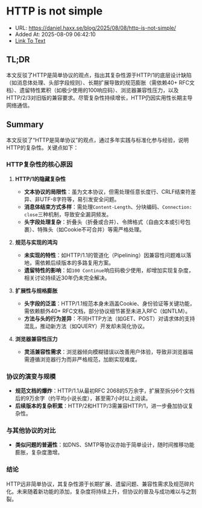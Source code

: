 # HTTP is not simple
- URL: https://daniel.haxx.se/blog/2025/08/08/http-is-not-simple/
- Added At: 2025-08-09 06:42:10
- [Link To Text](2025-08-09-http-is-not-simple_raw.md)

## TL;DR


本文反驳了HTTP是简单协议的观点，指出其复杂性源于HTTP/1的底层设计缺陷（如消息体处理、头部字段规则）、长期扩展导致的规范膨胀（需依赖40+ RFC文档）、遗留特性累积（如极少使用的100响应码）、浏览器兼容性压力，以及HTTP/2/3对旧版的兼容要求。尽管复杂性持续增长，HTTP仍因实用性长期主导网络通信。

## Summary


本文反驳了“HTTP是简单协议”的观点，通过多年实践与标准化参与经验，说明HTTP的复杂性。关键点如下：  

### **HTTP复杂性的核心原因**  
1. **HTTP/1的隐藏复杂性**  
   - **文本协议的局限性**：虽为文本协议，但需处理任意长度行、CRLF结束符差异、非UTF-8字符等，易引发安全问题。  
   - **消息体结束方式多样**：需处理`Content-Length`、分块编码、`Connection: close`三种机制，导致安全漏洞频发。  
   - **头字段处理复杂**：折叠头（折叠或合并）、令牌格式（自由文本或引号包裹）、特殊头（如Cookie不可合并）等需严格处理。  

2. **规范与实现的鸿沟**  
   - **未实现的特性**：如HTTP/1.1的管道化（Pipelining）因兼容性问题难以落地，需依赖后续版本的多路复用方案。  
   - **遗留特性的影响**：如`100 Continue`响应码极少使用，却增加实现复杂度，相关讨论持续近30年仍未完全解决。  

3. **扩展性与规格膨胀**  
   - **头字段的泛滥**：HTTP/1.1规范本身未涵盖Cookie、身份验证等关键功能，需依赖额外40+ RFC文档，部分协议细节甚至未进入RFC（如NTLM）。  
   - **方法与头的行为差异**：不同HTTP方法（如GET、POST）对请求体的支持混乱，推动新方法（如QUERY）开发却未简化协议。  

4. **浏览器兼容性压力**  
   - **灵活兼容性需求**：浏览器倾向模糊错误以改善用户体验，导致非浏览器端需遵循浏览器行为而非严格规范，加剧实现难度。  

### **协议的演变与规模**  
- **规范文档的爆炸**：HTTP/1.1从最初RFC 2068的5万余字，扩展至拆分6个文档后的9万余字（约平均小说长度），甚至需7小时以上阅读。  
- **后续版本的复杂积累**：HTTP/2和HTTP/3需兼容HTTP/1，进一步叠加协议复杂性。  

### **与其他协议的对比**  
- **类似问题的普遍性**：如DNS、SMTP等协议亦始于简单设计，随时间推移功能膨胀，复杂度激增。  

### **结论**  
HTTP远非简单协议，其复杂性源于长期扩展、遗留问题、兼容性需求及规范碎片化。未来随着新功能的添加，复杂度将持续上升，但协议的普及与成功难以与之割裂。
